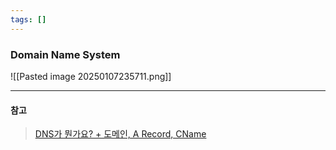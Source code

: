```yaml
---
tags: []
---
```


### Domain Name System

![[Pasted image 20250107235711.png]]



---

#### 참고

> [DNS가 뭔가요? + 도메인, A Record, CName](https://www.youtube.com/watch?v=6fc9NAQkcv0)